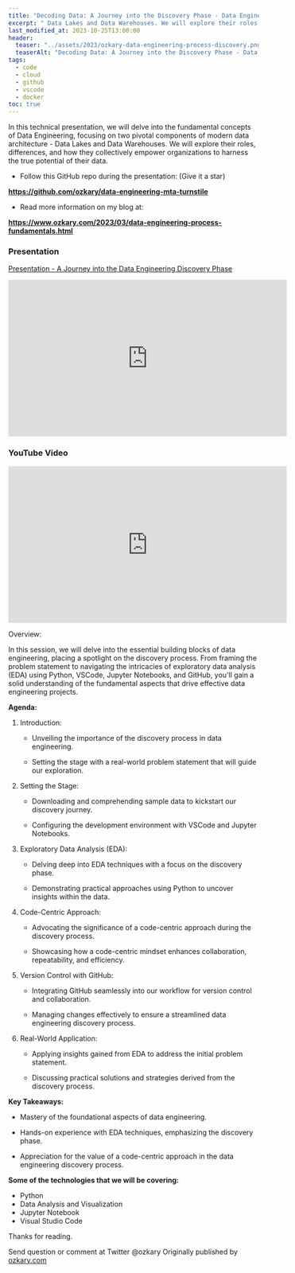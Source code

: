```yaml
---
title: "Decoding Data: A Journey into the Discovery Phase - Data Engineering Process Fundamentals"
excerpt: " Data Lakes and Data Warehouses. We will explore their roles, differences, and how they collectively empower organizations to harness the true potential of their data. "
last_modified_at: 2023-10-25T13:00:00
header:
  teaser: "../assets/2023/ozkary-data-engineering-process-discovery.png"
  teaserAlt: "Decoding Data: A Journey into the Discovery Phase - Data Engineering Process Fundamentals"
tags: 
  - code  
  - cloud
  - github
  - vscode
  - docker
toc: true
---
```


In this technical presentation, we will delve into the fundamental concepts of Data Engineering, focusing on two pivotal components of modern data architecture - Data Lakes and Data Warehouses. We will explore their roles, differences, and how they collectively empower organizations to harness the true potential of their data.


- Follow this GitHub repo during the presentation: (Give it a star)

**https://github.com/ozkary/data-engineering-mta-turnstile**

- Read more information on my blog at:  

**https://www.ozkary.com/2023/03/data-engineering-process-fundamentals.html**

  
### Presentation

[Presentation - A Journey into the Data Engineering Discovery Phase](https://docs.google.com/presentation/d/e/2PACX-1vRRj1SbHVnfg0ILoMC2qFhAzyAgyj_TaXMAF32I_f31tQcUvKeWj45Fgpkpt1J0EyCicRvVuPArD-qZ/pub?start=true&loop=false&delayms=5000)


<iframe src="https://docs.google.com/presentation/d/e/2PACX-1vRRj1SbHVnfg0ILoMC2qFhAzyAgyj_TaXMAF32I_f31tQcUvKeWj45Fgpkpt1J0EyCicRvVuPArD-qZ/embed?start=true&loop=false&delayms=5000" frameborder="0" width="560" height="315" allowfullscreen="true" mozallowfullscreen="true" webkitallowfullscreen="true"></iframe>


### YouTube Video

<iframe width="560" height="315" src="https://www.youtube.com/embed/F2WHH5MrmE4?si=QbU8uhwwcBKtwLeI" title="YouTube video player" frameborder="0" allow="accelerometer; autoplay; clipboard-write; encrypted-media; gyroscope; picture-in-picture; web-share" allowfullscreen></iframe>

Overview:

In this session, we will delve into the essential building blocks of data engineering, placing a spotlight on the discovery process. From framing the problem statement to navigating the intricacies of exploratory data analysis (EDA) using Python, VSCode, Jupyter Notebooks, and GitHub, you'll gain a solid understanding of the fundamental aspects that drive effective data engineering projects.

**Agenda:**

1. Introduction:

   - Unveiling the importance of the discovery process in data engineering.

   - Setting the stage with a real-world problem statement that will guide our exploration.

2. Setting the Stage:

   - Downloading and comprehending sample data to kickstart our discovery journey.

   - Configuring the development environment with VSCode and Jupyter Notebooks.

3. Exploratory Data Analysis (EDA):

   - Delving deep into EDA techniques with a focus on the discovery phase.

   - Demonstrating practical approaches using Python to uncover insights within the data.

4. Code-Centric Approach:

   - Advocating the significance of a code-centric approach during the discovery process.

   - Showcasing how a code-centric mindset enhances collaboration, repeatability, and efficiency.

5. Version Control with GitHub:

   - Integrating GitHub seamlessly into our workflow for version control and collaboration.

   - Managing changes effectively to ensure a streamlined data engineering discovery process.

6. Real-World Application:

   - Applying insights gained from EDA to address the initial problem statement.

   - Discussing practical solutions and strategies derived from the discovery process.


**Key Takeaways:**

- Mastery of the foundational aspects of data engineering.

- Hands-on experience with EDA techniques, emphasizing the discovery phase.

- Appreciation for the value of a code-centric approach in the data engineering discovery process.

  
**Some of the technologies that we will be covering:**

- Python
- Data Analysis and Visualization
- Jupyter Notebook
- Visual Studio Code


Thanks for reading.

Send question or comment at Twitter @ozkary
Originally published by [ozkary.com](https://www.ozkary.com)